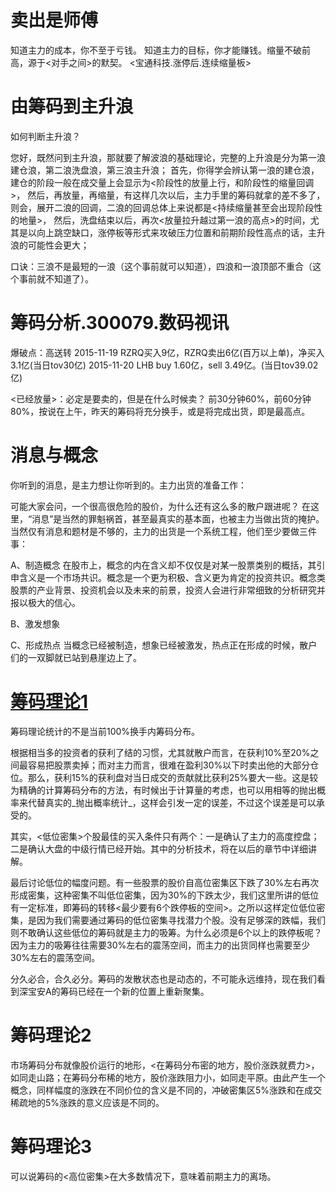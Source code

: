 # 卖出是师傅

知道主力的成本，你不至于亏钱。
知道主力的目标，你才能赚钱。缩量不破前高，源于<对手之间>的默契。
<宝通科技.涨停后.连续缩量板>

# 由筹码到主升浪

如何判断主升浪？

您好，既然问到主升浪，那就要了解波浪的基础理论，完整的上升浪是分为第一浪建仓浪，第二浪洗盘浪，第三浪主升浪；
首先，你得学会辨认第一浪的建仓浪，建仓的阶段一般在成交量上会显示为<阶段性的放量上行，和阶段性的缩量回调>，
然后，再放量，再缩量，有这样几次以后，主力手里的筹码就拿的差不多了，
则会，展开二浪的回调，二浪的回调总体上来说都是<持续缩量甚至会出现阶段性的地量>，
然后，洗盘结束以后，再次<放量拉升越过第一浪的高点>的时间，尤其是以向上跳空缺口，涨停板等形式来攻破压力位置和前期阶段性高点的话，主升浪的可能性会更大；

口诀：三浪不是最短的一浪（这个事前就可以知道），四浪和一浪顶部不重合（这个事前就不知道了）。

# 筹码分析.300079.数码视讯
爆破点：高送转
2015-11-19 RZRQ买入9亿，RZRQ卖出6亿(百万以上单)，净买入3.1亿(当日tov30亿)
2015-11-20 LHB  buy 1.60亿，sell 3.49亿。(当日tov39.02亿)

<已经放量>：必定是要卖的，但是在什么时候卖？
前30分钟60%，前60分钟80%，按说在上午，昨天的筹码将充分换手，或是将完成出货，即是最高点。

# 消息与概念

你听到的消息，是主力想让你听到的。主力出货的准备工作：

可能大家会问，一个很高很危险的股价，为什么还有这么多的散户跟进呢？
在这里，“消息”是当然的罪魁祸首，甚至最真实的基本面，也被主力当做出货的掩护。
当然仅有消息和题材是不够的，主力的出货是一个系统工程，他们至少要做三件事：

A、制造概念
在股市上，概念的内在含义却不仅仅是对某一股票类别的概括，其引申含义是一个市场共识。概念是一个更为积极、含义更为肯定的投资共识。概念类股票的产业背景、投资机会以及未来的前景，投资人会进行非常细致的分析研究并报以极大的信心。

B、激发想象

C、形成热点
当概念已经被制造，想象已经被激发，热点正在形成的时候，散户们的一双脚就已站到悬崖边上了。


# [筹码理论1](http://www.007788.com/jishuzhibiao/liangjia/11679.html)

筹码理论统计的不是当前100%换手内筹码分布。

根据相当多的投资者的获利了结的习惯，尤其就散户而言，在获利10%至20%之间最容易把股票卖掉；而对主力而言，很难在盈利30%以下时卖出他的大部分仓位。那么，获利15%的获利盘对当日成交的贡献就比获利25%要大一些。这是较为精确的计算筹码分布的方法，有时候出于计算量的考虑，也可以用相等的抛出概率来代替真实的_抛出概率统计_，这样会引发一定的误差，不过这个误差是可以承受的。

其实，<低位密集>个股最佳的买入条件只有两个：一是确认了主力的高度控盘；二是确认大盘的中级行情已经开始。其中的分析技术，将在以后的章节中详细讲解。

最后讨论低位的幅度问题。有一些股票的股价自高位密集区下跌了30%左右再次形成密集，这种密集不叫低位密集，因为30%的下跌太少，我们这里所讲的低位有一定标准，即筹码的转移<最少要有6个跌停板的空间>。之所以这样定位低位密集，是因为我们需要通过筹码的低位密集寻找潜力个股。没有足够深的跌幅，我们则不敢确认这些低位的筹码就是主力的吸筹。为什么必须是6个以上的跌停板呢？因为主力的吸筹往往需要30%左右的震荡空间，而主力的出货同样也需要至少30%左右的震荡空间。

分久必合，合久必分。筹码的发散状态也是动态的，不可能永远维持，现在我们看到深宝安A的筹码已经在一个新的位置上重新聚集。

# 筹码理论2

市场筹码分布就像股价运行的地形，<在筹码分布密的地方，股价涨跌就费力>，如同走山路；在筹码分布稀的地方，股价涨跌阻力小，如同走平原。由此产生一个概念，同样幅度的涨跌在不同价位的含义是不同的，冲破密集区5%涨跌和在成交稀疏地的5%涨跌的意义应该是不同的。


# 筹码理论3

可以说筹码的<高位密集>在大多数情况下，意味着前期主力的离场。


